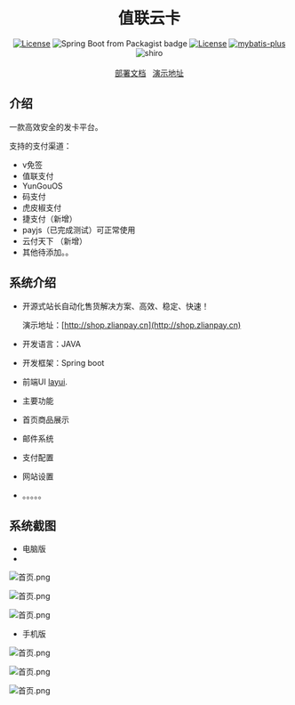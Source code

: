 <h1 align="center">值联云卡</h1>
<p align="center">
<a href="https://github.com/Panyoujies/zlianpay-faka/releases"><img src="https://img.shields.io/badge/Version-1.0.1-green" alt="License"></a>
<img alt="Spring Boot from Packagist badge" src="https://img.shields.io/badge/Spring--Boot-2.2.2-green">
<a href="https://opensource.org/licenses/GPL-3.0"><img src="https://img.shields.io/badge/License-GPL--3.0-green" alt="License"></a>
<a href="http://mp.baomidou.com"><img src="https://img.shields.io/badge/mybatis--plus-3.0-blue.svg" alt="mybatis-plus"></a>
<img alt="shiro" src="https://img.shields.io/badge/Shiro-1.3.0-yellow">
<br><br>
<a href="http://doc.zlianpay.cn/index.php/archives/29/" target="_blank">部署文档</a>&nbsp;&nbsp;
<a href="http://shop.zlianpay.cn" target="_blank">演示地址</a>
</p>

## 介绍

一款高效安全的发卡平台。

支持的支付渠道：
* v免签
* 值联支付
* YunGouOS
* 码支付
* 虎皮椒支付
* 捷支付（新增）
* payjs（已完成测试）可正常使用
* 云付天下 （新增）
* 其他待添加。。

## 系统介绍
- 开源式站长自动化售货解决方案、高效、稳定、快速！

  演示地址：[http://shop.zlianpay.cn](http://shop.zlianpay.cn)

- 开发语言：JAVA
- 开发框架：Spring boot
- 前端UI [layui](https://www.layui.com/).     

- 主要功能

- 首页商品展示
- 邮件系统
- 支付配置
- 网站设置
- 。。。。。

## 系统截图
- 电脑版
-
![首页.png](https://raw.githubusercontent.com/Panyoujies/zlianpay-faka/main/screenshot/screenshot_1.png)

![首页.png](https://raw.githubusercontent.com/Panyoujies/zlianpay-faka/main/screenshot/screenshot_2.png)

![首页.png](https://raw.githubusercontent.com/Panyoujies/zlianpay-faka/main/screenshot/screenshot_3.png)

- 手机版

![首页.png](https://raw.githubusercontent.com/Panyoujies/zlianpay-faka/main/screenshot/screenshot_4.png)

![首页.png](https://raw.githubusercontent.com/Panyoujies/zlianpay-faka/main/screenshot/screenshot_5.png)

![首页.png](https://raw.githubusercontent.com/Panyoujies/zlianpay-faka/main/screenshot/screenshot_6.png)
